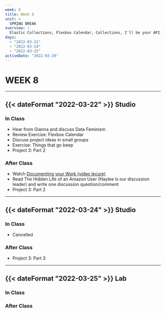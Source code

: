 ```yaml
---
week: 8
title: Week 8
unit: >
  SPRING BREAK
overview: |
  Elastic Collections, Flexbox Calendar, Collections, I'll be your API, ~~jQuery~~, Farewell, world
days:
  - "2022-03-22"
  - "2022-03-24"
  - "2022-03-25"
activeDate: "2022-03-20"
---
```

# WEEK 8
---

## {{< dateFormat "2022-03-22" >}} Studio

### In Class
* Hear from Gianna and discuss Data Feminism
* Review Exercise: Flexbox Calendar
* Discuss project ideas in small groups
* Exercise: Things that go beep
* Project 3: Part 2

### After Class
* Watch [Documenting your Work (video lecure)](https://vimeo.com/652739542)
* Read The Hidden Life of an Amazon User (Haylee is our discussion leader) and write one discussion question/comment
* Project 3: Part 2

---

## {{< dateFormat "2022-03-24" >}} Studio

### In Class
* Cancelled

### After Class
* Project 3: Part 3

---

## {{< dateFormat "2022-03-25" >}} Lab

### In Class

### After Class
